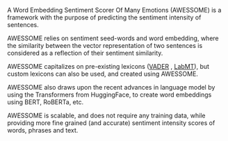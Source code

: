 A Word Embedding Sentiment Scorer Of Many Emotions (AWESSOME) is a framework with 
the purpose of predicting the sentiment intensity of sentences.


AWESSOME relies on sentiment seed-words and word embedding, 
where the similarity between the vector representation of two sentences is considered as a 
reflection of their sentiment similarity. 


AWESSOME capitalizes on pre-existing lexicons ([VADER](https://github.com/cjhutto/vaderSentiment) , 
[LabMT](https://trinker.github.io/qdapDictionaries/labMT.html)), but custom lexicons can also be used, and created
using AWESSOME.


AWESSOME also draws upon the recent advances in language model by using the Transformers from HuggingFace,
 to create word embeddings using BERT, RoBERTa, etc.


AWESSOME is scalable, and does not require any training data, while providing more fine grained (and accurate) 
sentiment intensity scores of words,  phrases and text.

